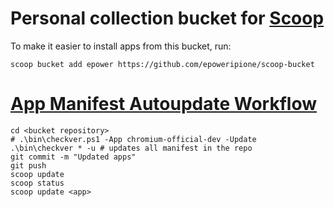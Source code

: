 # Personal collection bucket for [Scoop](http://scoop.sh)

To make it easier to install apps from this bucket, run:

`scoop bucket add epower https://github.com/epoweripione/scoop-bucket`

# [App Manifest Autoupdate Workflow](https://github.com/lukesampson/scoop/wiki/App-Manifest-Autoupdate)

```
cd <bucket repository>
# .\bin\checkver.ps1 -App chromium-official-dev -Update
.\bin\checkver * -u # updates all manifest in the repo
git commit -m "Updated apps"
git push
scoop update
scoop status
scoop update <app>
```